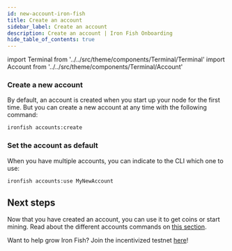 ```yaml
---
id: new-account-iron-fish
title: Create an account
sidebar_label: Create an account
description: Create an account | Iron Fish Onboarding
hide_table_of_contents: true
---
```


import Terminal from '../../src/theme/components/Terminal/Terminal'
import Account from '../../src/theme/components/Terminal/Account'

### Create a new account

By default, an account is created when you start up your node for the first time. But you can create a new account at any time with the following command:

```sh
ironfish accounts:create
```

<Terminal command={Account} />

### Set the account as default
When you have multiple accounts, you can indicate to the CLI which one to use:
```sh
ironfish accounts:use MyNewAccount
```

## Next steps

Now that you have created an account, you can use it to get coins or start mining.
Read about the different accounts commands on [this section](accounts.md).

Want to help grow Iron Fish? Join the incentivized testnet [here](https://testnet.ironfish.network/signup)!